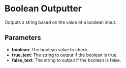 # Boolean Outputter

Outputs a string based on the value of a boolean input.

## Parameters

- **boolean**: The boolean value to check.
- **true_text**: The string to output if the boolean is true.
- **false_text**: The string to output if the boolean is false.